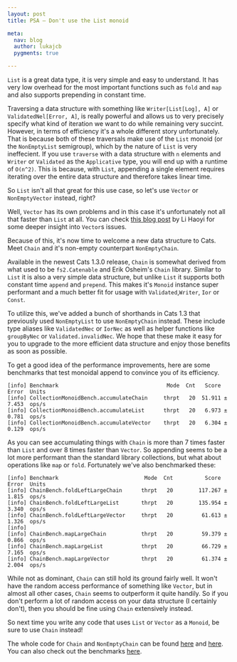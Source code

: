 ```yaml
---
layout: post
title: PSA – Don't use the List monoid

meta:
  nav: blog
  author: lukajcb
  pygments: true

---
```


`List` is a great data type, it is very simple and easy to understand.
It has very low overhead for the most important functions such as `fold` and `map` and also supports prepending in constant time.

Traversing a data structure with something like `Writer[List[Log], A]` or `ValidatedNel[Error, A]`, is really powerful and allows us to very precisely specify what kind of iteration we want to do while remaining very succint.
However, in terms of efficiency it's a whole different story unfortunately.
That is because both of these traversals make use of the `List` monoid (or the `NonEmptyList` semigroup), which by the nature of `List` is very ineffecient.
If you use `traverse` with a data structure with `n` elements and `Writer` or `Validated` as the `Applicative` type, you will end up with a runtime of `O(n^2)`.
This is because, with `List`, appending a single element requires iterating over the entire data structure and therefore takes linear time.

So `List` isn't all that great for this use case, so let's use `Vector` or `NonEmptyVector` instead, right?

Well, `Vector` has its own problems and in this case it's unfortunately not all that faster than `List` at all. You can check [this blog post](http://www.lihaoyi.com/post/BenchmarkingScalaCollections.html#vectors-are-ok) by Li Haoyi for some deeper insight into `Vector`s issues.

Because of this, it's now time to welcome a new data structure to Cats.
Meet `Chain` and it's non-empty counterpart `NonEmptyChain`. 

Available in the newest Cats 1.3.0 release, `Chain` is somewhat derived from what used to be `fs2.Catenable` and Erik Osheim's `Chain` library.
Similar to `List` it is also a very simple data structure, but unlike `List` it supports both constant time `append` and `prepend`.
This makes it's `Monoid` instance super performant and a much better fit for usage with `Validated`,`Writer`, `Ior` or `Const`.

To utilize this, we've added a bunch of shorthands in Cats 1.3 that previously used `NonEmptyList` to use `NonEmptyChain` instead. These include type aliases like `ValidatedNec` or `IorNec` as well as helper functions like `groupByNec` or `Validated.invalidNec`.
We hope that these make it easy for you to upgrade to the more efficient data structure and enjoy those benefits as soon as possible.

To get a good idea of the performance improvements, here are some benchmarks that test monoidal append to convince you of its efficiency.

```
[info] Benchmark                                  Mode  Cnt   Score   Error  Units
[info] CollectionMonoidBench.accumulateChain     thrpt   20  51.911 ± 7.453  ops/s
[info] CollectionMonoidBench.accumulateList      thrpt   20   6.973 ± 0.781  ops/s
[info] CollectionMonoidBench.accumulateVector    thrpt   20   6.304 ± 0.129  ops/s
```

As you can see accumulating things with `Chain` is more than 7 times faster than `List` and over 8 times faster than `Vector`.
So appending seems to be a lot more performant than the standard library collections, but what about operations like `map` or `fold`.
Fortunately we've also benchmarked these:

```
[info] Benchmark                           Mode  Cnt          Score         Error  Units
[info] ChainBench.foldLeftLargeChain      thrpt   20        117.267 ±       1.815  ops/s
[info] ChainBench.foldLeftLargeList       thrpt   20        135.954 ±       3.340  ops/s
[info] ChainBench.foldLeftLargeVector     thrpt   20         61.613 ±       1.326  ops/s
[info]
[info] ChainBench.mapLargeChain           thrpt   20         59.379 ±       0.866  ops/s
[info] ChainBench.mapLargeList            thrpt   20         66.729 ±       7.165  ops/s
[info] ChainBench.mapLargeVector          thrpt   20         61.374 ±       2.004  ops/s
```

While not as dominant, `Chain` can still hold its ground fairly well. 
It won't have the random access performance of something like `Vector`, but in almost all other cases, `Chain` seems to outperform it quite handily.
So if you don't perform a lot of random access on your data structure (I certainly don't), then you should be fine using `Chain` extensively instead.

So next time you write any code that uses `List` or `Vector` as a `Monoid`, be sure to use `Chain` instead!

The whole code for `Chain` and `NonEmptyChain` can be found [here](https://github.com/typelevel/cats/blob/master/core/src/main/scala/cats/data/Chain.scala) and [here](https://github.com/typelevel/cats/blob/master/core/src/main/scala/cats/data/NonEmptyChain.scala).
You can also check out the benchmarks [here](https://github.com/typelevel/cats/tree/master/bench/src/main/scala/cats/bench).